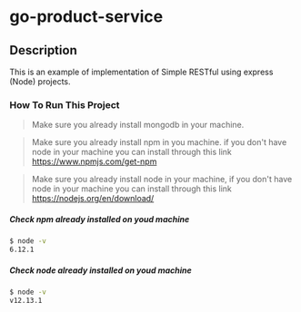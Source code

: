 # go-product-service

## Description
This is an example of implementation of Simple RESTful using express (Node) projects.

### How To Run This Project

>  Make sure you already install mongodb in your machine.

>  Make sure you already install npm in you machine.
if you don't have node in your machine you can install through this link https://www.npmjs.com/get-npm

>  Make sure you already install node in your machine,
if you don't have node in your machine you can install through this link https://nodejs.org/en/download/

##### Check npm already installed on youd machine
```bash
$ node -v
6.12.1
```

##### Check node already installed on youd machine
```bash
$ node -v
v12.13.1
```